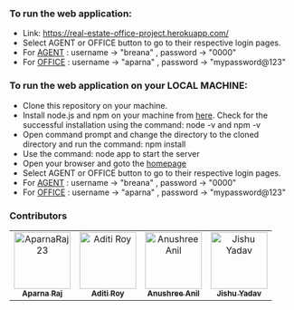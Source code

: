 ### To run the web application:
* Link: https://real-estate-office-project.herokuapp.com/
* Select AGENT or OFFICE button to go to their respective login pages.
* For <ins>AGENT</ins> : username -> "breana" , password -> "0000"
* For <ins>OFFICE</ins> : username -> "aparna" , password -> "mypassword@123"

### To run the web application on your LOCAL MACHINE:

* Clone this repository on your machine.
* Install node.js and npm on your machine from [here](https://nodejs.org/en/download/). Check for the successful installation using the command: node -v and npm -v
* Open command prompt and change the directory to the cloned directory and run the command: npm install
* Use the command: node app to start the server
* Open your browser and goto the [homepage](http://localhost:8080/)
* Select AGENT or OFFICE button to go to their respective login pages.
* For <ins>AGENT</ins> : username -> "breana" , password -> "0000"
* For <ins>OFFICE</ins> : username -> "aparna" , password -> "mypassword@123"

### Contributors

<table>
<tr>
    <td align="center">
        <a href="https://github.com/AparnaRaj23">
            <img src="https://avatars.githubusercontent.com/u/54628142?v=4" width="100;" alt="AparnaRaj23"/>
            <br />
            <sub><b>Aparna Raj</b></sub>
        </a>
    </td>
  <td align="center">
        <a href="https://github.com/Aditi-Roy-coder">
            <img src="https://avatars.githubusercontent.com/u/54628140?v=4" width="100;" alt="Aditi Roy"/>
            <br />
            <sub><b>Aditi Roy</b></sub>
        </a>
    </td>
  <td align="center">
        <a href="https://github.com/anu-shree-anil">
            <img src="https://avatars.githubusercontent.com/u/54628188?v=4" width="100;" alt="Anushree Anil"/>
            <br />
            <sub><b>Anushree Anil</b></sub>
        </a>
    </td>
    <td align="center">
        <a href="https://github.com/jishu-yadav">
            <img src="https://avatars.githubusercontent.com/u/54631311?v=4" width="100;" alt="Jishu Yadav"/>
            <br />
            <sub><b>Jishu Yadav</b></sub>
        </a>
    </td></tr>
</table>
